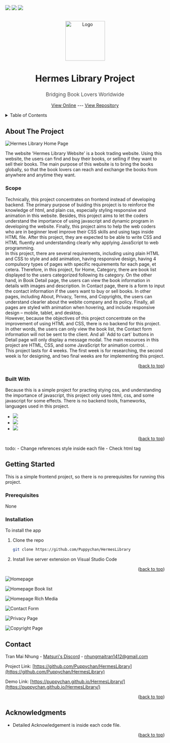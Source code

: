 <a name="readme-top"></a>
[<img src="https://img.shields.io/badge/LinkedIn-0077B5?style=for-the-badge&logo=linkedin&logoColor=white" />](https://www.linkedin.com/in/nhung-tran-528396210/)
[<img src="https://img.shields.io/badge/Discord-5865F2?style=for-the-badge&logo=discord&logoColor=white" >](https://discord.com/users/619924502226141225)
[<img src="https://img.shields.io/badge/Facebook-1877F2?style=for-the-badge&logo=facebook&logoColor=white" />](https://www.facebook.com/rinkaki.toran/)

<!-- PROJECT LOGO -->
<br />
<div align="center">
  <a href="https://github.com/othneildrew/Best-README-Template">
    <img src="./assets/logo-light.png" alt="Logo" width="125">
  </a>
  <h1 align="center">Hermes Library Project</h1>
  <h3 style="font-weight: 300;">Bridging Book Lovers Worldwide</h3>

  <p align="center">
    <a href="https://puppychan.github.io/HermesLibrary/">View Online</a>
    ---
    <a href="https://github.com/Puppychan/HermesLibrary">View Repository</a>
  </p>
</div>

<!-- TABLE OF CONTENTS -->
<details>
  <summary>Table of Contents</summary>
  <ol>
    <li>
      <a href="#about-the-project">About The Project</a>
      <ul>
        <li><a href="#built-with">Built With</a></li>
      </ul>
    </li>
    <li>
      <a href="#getting-started">Getting Started</a>
      <ul>
        <li><a href="#prerequisites">Prerequisites</a></li>
        <li><a href="#installation">Installation</a></li>
      </ul>
    </li>
    <li><a href="#usage">Usage</a></li>
    <li><a href="#roadmap">Roadmap</a></li>
    <li><a href="#contributing">Contributing</a></li>
    <li><a href="#contact">Contact</a></li>
    <li><a href="#acknowledgments">Acknowledgments</a></li>
  </ol>
</details>

<!-- ABOUT THE PROJECT -->

## About The Project

![Hermes Library Home Page](image.png)

The website 'Hermes Library Website' is a book trading website. Using this website, the users can find and buy their books, or selling if they want to sell their books. The main purpose of this website is to bring the books globally, so that the book lovers can reach and exchange the books from anywhere and anytime they want.
<h3>Scope</h3>
Technically, this project concentrates on frontend instead of developing backend. The primary purpose of buiding this project is to reinforce the knowledge of html, and plain css, especially styling responsive and animation in this website. Besides, this project aims to let the coders understand the importance of using javascript and dynamic program in developing the website. Finally, this project aims to help the web coders who are in beginner level improve their CSS skills and using tags inside HTML file. After this project, they are expected to be able to write CSS and HTML fluently and understanding clearly why applying JavaScript to web programming.<br>
In this project, there are several requirements, including using plain HTML and CSS to style and add animation, having responsive design, having 4 compulsory types of pages with specific requirements for each page, et cetera.  Therefore, in this project, for Home, Category, there are book list displayed to the users categorized following its category. On the other hand, in Book Detail page, the users can view the book information in details with images and description. In Contact page, there is a form to input the contact information if the users want to buy or sell books. In other pages, including About, Privacy, Terms, and Copyrights, the users can understand clearler about the webite company and its policy. Finally, all pages are styled with animation when hovering, and include responsive design – mobile, tablet, and desktop..<br>
However, because the objectives of this project concentrate on the improvement of using HTML and CSS, there is no backend for this project. In other words, the users can only view the book list, the Contact form information will not be sent to the client. And all `Add to cart` buttons in Detail page will only display a message modal. The main resources in this project are HTML, CSS, and some JavaScript for animation control. .<br>
This project lasts for 4 weeks. The first week is for researching, the second week is for designing, and two final weeks are for implementing this project.


<p align="right">(<a href="#readme-top">back to top</a>)</p>

### Built With

Because this is a simple project for practing stying css, and understanding the importance of javascript, this project only uses html, css, and some javascript for some effects. There is no backend tools, frameworks, languages used in this project.

- <img src="https://img.shields.io/badge/HTML5-E34F26?style=for-the-badge&logo=html5&logoColor=white" />
- <img src="https://img.shields.io/badge/CSS3-1572B6?style=for-the-badge&logo=css3&logoColor=white" />
- <img src="https://img.shields.io/badge/JavaScript-323330?style=for-the-badge&logo=javascript&logoColor=F7DF1E" />

<p align="right">(<a href="#readme-top">back to top</a>)</p>
todo:
- Change references style inside each file
- Check html tag

<!-- GETTING STARTED -->

## Getting Started

This is a simple frontend project, so there is no prerequisites for running this project.

### Prerequisites

None
### Installation

To install the app

1. Clone the repo
   ```sh
   git clone https://github.com/Puppychan/HermesLibrary
   ```
2. Install live server extension on Visual Studio Code

<p align="right">(<a href="#readme-top">back to top</a>)</p>

<!-- DEMO -->
![Homepage](image-1.png)

![Homepage Book list](image-2.png)

![Homepage Rich Media](image-3.png)

![Contact Form](image-4.png)

![Privacy Page](image-5.png)

![Copyright Page](image-6.png)

<!-- CONTACT -->

## Contact

Tran Mai Nhung - [Matsuri's Discord](https://www.linkedin.com/in/nhung-tran-528396210/) - nhungmaitran1412@gmail.com

Project Link: [https://github.com/Puppychan/HermesLibrary](https://github.com/Puppychan/HermesLibrary)

Demo Link: [https://puppychan.github.io/HermesLibrary/](https://puppychan.github.io/HermesLibrary/)

<p align="right">(<a href="#readme-top">back to top</a>)</p>

<!-- ACKNOWLEDGMENTS -->

## Acknowledgments

- Detailed Acknowledgement is inside each code file.

<p align="right">(<a href="#readme-top">back to top</a>)</p>

